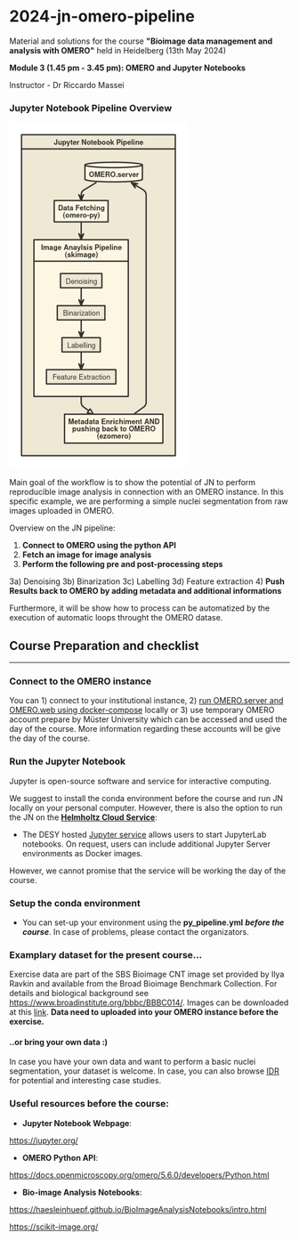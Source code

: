 # 2024-jn-omero-pipeline

Material and solutions for the course **"Bioimage data management and analysis with OMERO"**
held in Heidelberg (13th May 2024)

**Module 3 (1.45 pm - 3.45 pm): OMERO and Jupyter Notebooks**

Instructor - Dr Riccardo Massei

### Jupyter Notebook Pipeline Overview

![JN.png](01_presentation%2F01_images%2FJN.png)

Main goal of the workflow is to show the potential of JN to perform reproducible image
analysis in connection with an OMERO instance. In this specific example, we are performing
a simple nuclei segmentation from raw images uploaded in OMERO. 

Overview on the JN pipeline:
1) **Connect to OMERO using the python API**
2) **Fetch an image for image analysis**
3)  **Perform the following pre and post-processing steps**

   3a) Denoising
   3b) Binarization 
   3c) Labelling 
   3d) Feature extraction
4) **Push Results back to OMERO by adding metadata and additional informations**

Furthermore, it will be show how to process can be automatized by the execution of
automatic loops throught the OMERO datase.

## Course Preparation and checklist

----

### Connect to the OMERO instance

You can 1) connect to your institutional instance, 2) [run OMERO.server and OMERO.web using docker-compose](https://github.com/ome/docker-example-omero) locally or 3) 
use temporary OMERO account prepare by Müster University which can be accessed and used the day of the course. 
More information regarding these accounts will be give the day of the course. 

### Run the Jupyter Notebook
Jupyter is open-source software and service for interactive computing.

We suggest to install the conda environment before the course and
run JN locally on your personal computer. However, there is also the option to 
run the JN on the 
[**Helmholtz Cloud Service**](https://helmholtz.cloud/services/?serviceDetails=jupyter-desy&serviceID=955f806d-9936-4fa2-993b-e0e1abd483db):

- The DESY hosted [Jupyter service](https://jupyter.desy.de/hub/login) allows users to start JupyterLab notebooks. 
On request, users can include additional Jupyter Server environments as Docker images.

However, we cannot promise that the service will be working the day of the course.



### Setup the conda environment
- You can set-up your environment using the **py_pipeline.yml** **_before the course_**. In case of problems, please contact the organizators.


### Examplary dataset for the present course...

Exercise data are part of the SBS Bioimage CNT image set provided by Ilya Ravkin and 
available from the Broad Bioimage Benchmark Collection. For details and biological 
background see https://www.broadinstitute.org/bbbc/BBBC014/. Images can be downloaded at 
this [link](https://data.broadinstitute.org/bbbc/BBBC014/BBBC014_v1_images.zip). 
**Data need to uploaded into your OMERO instance before the exercise.**

#### ..or bring your own data :)
In case you have your own data and want to perform a basic nuclei segmentation, your 
dataset is welcome. In case, you can also browse [IDR](https://idr.openmicroscopy.org/) for potential and interesting case studies.

### Useful resources before the course:

- **Jupyter Notebook Webpage**:

https://jupyter.org/

- **OMERO Python API**:

https://docs.openmicroscopy.org/omero/5.6.0/developers/Python.html

- **Bio-image Analysis Notebooks**:

https://haesleinhuepf.github.io/BioImageAnalysisNotebooks/intro.html

https://scikit-image.org/
